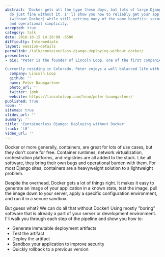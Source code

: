 ```yaml
---
abstract: 'Docker gets all the hype these days, but lots of large Django deployments
  do just fine without it. I''ll show you how to reliably get your app to production
  (without Docker) while still getting many of the same benefits: security, repeatability,
  and operational simplicity.'
accepted: true
category: talk
date: 2018-10-15 14:20:00 -0500
difficulty: Intermediate
layout: session-details
permalink: /talk/containerless-django-deploying-without-docker/
presenters:
- bio: "Peter is the founder of Lincoln Loop, one of the first companies to provide professional services for Django. He is constantly learning and is well-versed in many technical disciplines including devops, scaling, back-end, and front-end development. Peter is a frequent speaker at DjangoCon and has given talks at PyCon and SaltConf as well. In 2013 he co-authored the book High Performance Django, detailing the techniques used at Lincoln Loop to build high-traffic, scalable sites with Django. He has been interviewed about Lincoln Loop's remote work style by Wired and 37signals and been published on Forbes, FastCompany and TechRepublic among others.

Currently residing in Colorado, Peter enjoys a well balanced life with his wife and two children. Beyond technology, his passions include skiing and biking in the mountains near his home as well as the occasional surf trip south of the border."
  company: Lincoln Loop
  github: ''
  name: Peter Baumgartner
  photo_url: ''
  twitter: ipmb
  website: https://lincolnloop.com/team/peter-baumgartner/
published: true
room: ''
sitemap: true
slides_url: ''
summary: ''
title: 'Containerless Django: Deploying without Docker'
track: 't0'
video_url: ''
---
```


Docker or more generally, containers, are great for lots of use cases, but they don't come for free. Container runtimes, network virtualization, orchestration platforms, and registries are all added to the stack. Like all software, they bring their own bugs and operational burden with them. For most Django sites, containers are a heavyweight solution to a lightweight problem.

Despite the overhead, Docker gets a lot of things right. It makes it easy to generate an image of your application in a known state, test the image, pull the image down to your server, apply a specific configuration environment, and run it in a secure sandbox.

But guess what? We can do all that without Docker! Using mostly "boring" software that is already a part of your server or development environment. I'll walk you through each step of the pipeline and show you how to:

* Generate immutable deployment artifacts
* Test the artifact
* Deploy the artifact
* Sandbox your application to improve security
* Quickly rollback to a previous version
